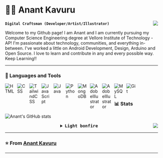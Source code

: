 # 👨‍💻 Anant Kavuru                    
<img align="right" src="https://visitor-badge.laobi.icu/badge?page_id=Condition00.Condition00"/>

**`Digital Craftsman (Developer/Artist/Illustrator)`**


Welcome to my Github page! I am Anant and I am currently pursuing my Computer Science Engineering degree at Vellore Institute of Technology - AP! I'm passionate about technology, communities, and everything in-between. I've worked a little on Android Development, Design, Arduino and Open Source. I love to learn and contribute in any and every possible way. Keep Learning!!



---
### 🧰 Languages and Tools

<img align="left" alt="HTML" width="30px" style="padding-right:10px;" src="https://cdn.jsdelivr.net/gh/devicons/devicon/icons/html5/html5-plain.svg" />
<img align="left" alt="CSS" width="30px" style="padding-right:10px;" src="https://cdn.jsdelivr.net/gh/devicons/devicon/icons/css3/css3-plain.svg" />
<img align="left" alt="TailwindCSS" width="30px" style="padding-right:10px;" src="https://cdn.jsdelivr.net/gh/devicons/devicon@latest/icons/tailwindcss/tailwindcss-original.svg"/>
<img align="left" alt="JavaScript" width="30px" style="padding-right:10px;" src="https://cdn.jsdelivr.net/gh/devicons/devicon/icons/javascript/javascript-plain.svg" />
<img align="left" alt="Java" width="30px" style="padding-right:10px;" src="https://cdn.jsdelivr.net/gh/devicons/devicon/icons/java/java-original.svg"/>
<img align="left" alt="Python" width="30px" style="padding-right:10px;" src="https://cdn.jsdelivr.net/gh/devicons/devicon/icons/python/python-plain.svg" />
<img align="left" alt="MongoDB" width="30px" style="padding-right:10px;" src="https://cdn.jsdelivr.net/gh/devicons/devicon@latest/icons/mongodb/mongodb-original-wordmark.svg" />
<img align="left" alt="AdobeIllustrator" width="30px" style="padding-right:10px;" src="https://cdn.jsdelivr.net/gh/devicons/devicon@latest/icons/illustrator/illustrator-line.svg" />
<img align="left" alt="AdobeIllustrator" width="30px" style="padding-right:10px;" src="https://cdn.jsdelivr.net/gh/devicons/devicon@latest/icons/photoshop/photoshop-original.svg" />
<img align="left" alt="MySQL" width="30px" style="padding-right:10px;" src="https://cdn.jsdelivr.net/gh/devicons/devicon@latest/icons/mysql/mysql-original.svg" />     
<img align="left" alt="Git" width="30px" style="padding-right:10px;" src="https://cdn.jsdelivr.net/gh/devicons/devicon@latest/icons/git/git-original.svg"/>           
<br>

#
### 📊 Stats

![Anant's GitHub stats](https://github-readme-stats.vercel.app/api?username=Condition00&show_icons=true&theme=nightowl)
<!--<img align="right" src="https://github-readme-stats.vercel.app/api/top-langs/?username=Condition00&theme=nightowl&line_height=40&hide=css"/>-->
<img align="right" src="https://streak-stats.demolab.com?user=Condition00&theme=nightowl&border_radius=4.5"/>

<!--![GitHub Streak](https://streak-stats.demolab.com?user=Condition00&theme=nightowl&border_radius=4.5)-->


<details align="center">

<summary> <b> <samp> Light bonfire </samp></b></summary>
<samp>
 <b><h2 style="color: #fc6203">B O N F I R E &nbsp; L I T !</h2> </b>

<img src="https://raw.githubusercontent.com/TanZng/TanZng/master/assets/bonefire.gif" width="200"/>

Current Project: <a href="https://github.com/Condition00/Portfolio_Project">Portfolio Site</a>

<p align="center">
  <a rel="nofollow noopener noreferrer" target="_blank" href="https://www.linkedin.com/in/anant-kavuru-6848a2272/">
  <img  alt="Java" width="30px" style="padding-right:10px" src="https://cdn.jsdelivr.net/gh/devicons/devicon@latest/icons/linkedin/linkedin-original.svg" width="30px" alt="LinkedIn"></a>
  &nbsp; &nbsp;
  <a rel="nofollow noopener noreferrer" target="_blank" href="https://www.hackerrank.com/profile/anant_kavuru">
  <img  alt="Java" width="30px" style="padding-right:10px"  src="https://cdn.jsdelivr.net/gh/devicons/devicon@latest/icons/chrome/chrome-original.svg" /></a>
  &nbsp; &nbsp;
  <a href="mailto:anant.kavuru@gmail.com">
    <img  alt="Java" width="30px" style="padding-right:10px"  src="https://cdn.jsdelivr.net/gh/devicons/devicon@latest/icons/google/google-original.svg" /></a>
  &nbsp; &nbsp;
  <a rel="nofollow noopener noreferrer" target="_blank" href="https://www.hackerrank.com/profile/anant_kavuru">
  <img  alt="Java" width="30px" style="padding-right:10px"  src="https://cdn.jsdelivr.net/gh/devicons/devicon@latest/icons/githubcodespaces/githubcodespaces-original.svg" /></a>       
</p>                     
</samp>
</details>

 <hr/>

 ### ⭐️ From [Anant Kavuru](https://github.com/Condition00) ### 
 
---
